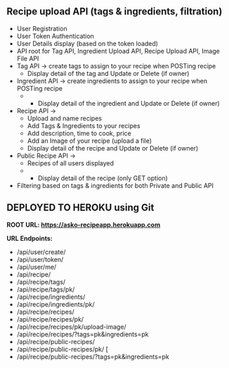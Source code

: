 <h2> Recipe upload API (tags & ingredients, filtration)</h2>

- User Registration
- User Token Authentication
- User Details display (based on the token loaded)
- API root for Tag API, Ingredient Upload API, Recipe Upload API, Image File API
- Tag API -> create tags to assign to your recipe when POSTing recipe
    - Display detail of the tag and Update or Delete (if owner)
- Ingredient API -> create ingredients to assign to your recipe when POSTing recipe
    - - Display detail of the ingredient and Update or Delete (if owner)
- Recipe API ->
    - Upload and name recipes
    - Add Tags & Ingredients to your recipes
    - Add description, time to cook, price
    - Add an Image of your recipe (upload a file)
    - Display detail of the recipe and Update or Delete (if owner)
- Public Recipe API ->
    - Recipes of all users displayed
    - - Display detail of the recipe (only GET option)
- Filtering based on tags & ingredients for both Private and Public API

<h2>DEPLOYED TO HEROKU using Git</h2>

<b>ROOT URL: https://asko-recipeapp.herokuapp.com

URL Endpoints:</b>

-	/api/user/create/				
-	/api/user/token/					
-	/api/user/me/				
-	/api/recipe/				
-	/api/recipe/tags/					
-	/api/recipe/tags/pk/				
-	/api/recipe/ingredients/				
-	/api/recipe/ingredients/pk/				
-	/api/recipe/recipes/				
-	/api/recipe/recipes/pk/				
-	/api/recipe/recipes/pk/upload-image/		
-	/api/recipe/recipes/?tags=pk&ingredients=pk
-	/api/recipe/public-recipes/				
-	/api/recipe/public-recipes/pk/			[
-	/api/recipe/public-recipes/?tags=pk&ingredients=pk

